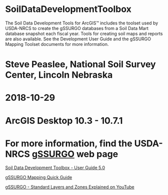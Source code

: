 # SoilDataDevelopmentToolbox
The Soil Data Development Tools for ArcGIS™ includes the toolset used by USDA-NRCS to create the gSSURGO databases from a Soil Data Mart database snapshot each fiscal year. Tools for creating soil maps and reports are also available. See the Development User Guide and the gSSURGO Mapping Toolset documents for more information.
# Steve Peaslee, National Soil Survey Center, Lincoln Nebraska
# 2018-10-29
# ArcGIS Desktop 10.3 - 10.7.1
# For more information, find the USDA-NRCS <a href="https://www.nrcs.usda.gov/wps/portal/nrcs/detail/soils/survey/geo/?cid=nrcs142p2_053628">gSSURGO</a> web page


<a href="https://www.nrcs.usda.gov/wps/PA_NRCSConsumption/download?cid=nrcseprd362255&ext=pdf">Soil Data Development Toolbox - User Guide 5.0</a>

<a href="https://www.nrcs.usda.gov/wps/PA_NRCSConsumption/download?cid=nrcseprd427806&ext=pdf">gSSURGO Mapping Quick Guide</a>


<a href="https://youtu.be/PxzE1m2CXYo">gSSURGO - Standard Layers and Zones Explained on YouTube</a>

